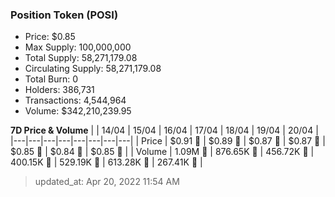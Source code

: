 
  ### Position Token (POSI)
  - Price: $0.85
  - Max Supply: 100,000,000
  - Total Supply: 58,271,179.08
  - Circulating Supply: 58,271,179.08
  - Total Burn: 0
  - Holders: 386,731
  - Transactions: 4,544,964
  - Volume: $342,210,239.95

  **7D Price & Volume**
  | | 14&#x2F;04 | 15&#x2F;04 | 16&#x2F;04 | 17&#x2F;04 | 18&#x2F;04 | 19&#x2F;04 | 20&#x2F;04 |
  |---|---|---|---|---|---|---|---|
  | Price | $0.91 🚀 | $0.89 🔻 | $0.87 🔻 | $0.87 🚀 | $0.85 🔻 | $0.84 🔻 | $0.85 🚀 |
  | Volume | 1.09M 🚀 | 876.65K 🔻 | 456.72K 🔻 | 400.15K 🔻 | 529.19K 🚀 | 613.28K 🚀 | 267.41K 🔻 |

  > updated_at: Apr 20, 2022 11:54 AM
